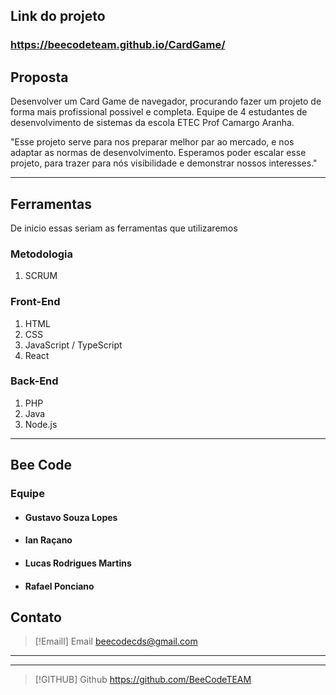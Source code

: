 ## Link do projeto
### https://beecodeteam.github.io/CardGame/

## Proposta
 Desenvolver um Card Game de navegador, procurando 
 fazer um projeto de forma mais profissional possivel e completa. Equipe de 4 estudantes de desenvolvimento
 de sistemas da escola ETEC Prof Camargo Aranha. 

  "Esse projeto serve para nos preparar melhor par ao mercado, e nos adaptar as normas de desenvolvimento.
  Esperamos poder escalar esse projeto, para trazer para nós visibilidade e demonstrar nossos interesses."

---
## Ferramentas
De inicio essas seriam as ferramentas que utilizaremos
### Metodologia
1. SCRUM
### Front-End
1. HTML
2. CSS
3. JavaScript / TypeScript
4. React

### Back-End
1. PHP
2. Java
3. Node.js 

---
## Bee Code 

### Equipe

- #### Gustavo Souza Lopes
- #### Ian Raçano
- #### Lucas Rodrigues Martins
- #### Rafael Ponciano 
## Contato

> [!Emaill] Email
>beecodecds@gmail.com
>
---

---


> [!GITHUB] Github
> https://github.com/BeeCodeTEAM

